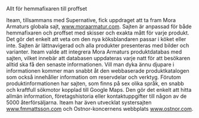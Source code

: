 Allt för hemmafixaren till proffset

Iteam, tillsammans med Supernative, fick uppdraget att ta fram Mora Armaturs globala sajt, www.moraarmatur.com. Sajten är anpassad för både hemmafixaren och proffset med skisser och exakta mått för varje produkt. Det gör det enkelt att veta om den nya köksblandaren passar i köket eller inte. Sajten är lättnavigerad och alla produkter presenteras med bilder och varianter. Iteam valde att integrera Mora Armaturs produktdatabas med sajten, vilket innebär att databasen uppdateras varje natt för att besökaren alltid ska få den senaste informationen. Vill man dyka ännu djupare i informationen kommer man snabbt åt den webbaserade produktkatalogen som också innehåller information om reservdelar och verktyg. Förutom produktinformationen har sajten, som finns på sex olika språk, en snabb och kraftfull sökmotor kopplad till Google Maps. Den gör det enkelt att hitta allmän information, företagshistoria eller kontaktuppgifter till någon av de 5000 återförsäljarna. Iteam har även utvecklat systersajten www.fmmattsson.com och Ostnor-koncernens webbplats www.ostnor.com.